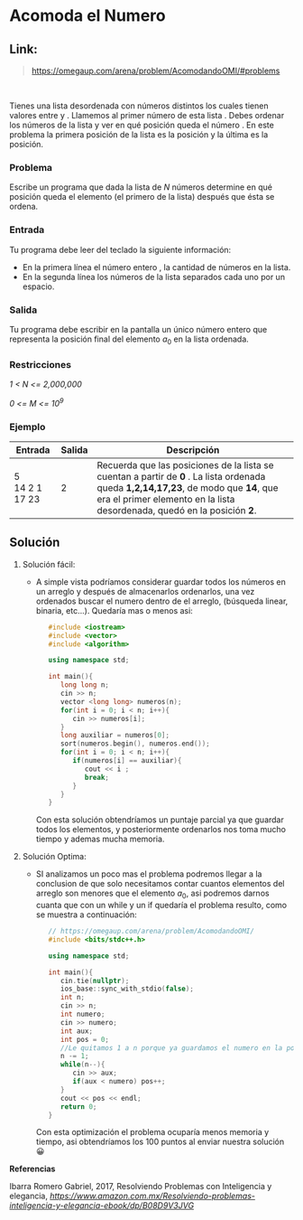 # Acomoda el Numero
## Link: 
> https://omegaup.com/arena/problem/AcomodandoOMI/#problems
<br>

Tienes una lista desordenada con  números distintos los cuales tienen valores entre  y . Llamemos al primer número de esta lista . Debes ordenar los números de la lista y ver en qué posición queda el número . En este problema la primera posición de la lista es la posición  y la última es la posición.

### **Problema**

Escribe un programa que dada la lista de _N_ números determine en qué posición queda el elemento  (el primero de la lista) después que ésta se ordena.

### **Entrada**

Tu programa debe leer del teclado la siguiente información:

   * En la primera línea el número entero , la cantidad de números en la  lista.
   * En la segunda línea los  números de la lista separados cada uno por un espacio.

### **Salida**

Tu programa debe escribir en la pantalla un único número entero que representa la posición final del elemento $a_0$  en la lista ordenada.

### **Restricciones**

*1 < N <= 2,000,000*

*0 <= M <= $10^9$*

### **Ejemplo**

| Entrada | Salida | Descripción |
| --- | --- | --- |
| 5 <br> 14 2 1 17 23  | 2 | Recuerda que las posiciones de la lista se cuentan a partir de **0** . La lista ordenada queda **1,2,14,17,23**, de modo que **14**, que era el primer elemento en la lista desordenada, quedó en la posición **2**. |

## **Solución**

1. Solución fácil:
   * A simple vista podríamos considerar guardar todos los números en un arreglo y después de almacenarlos ordenarlos, una vez ordenados buscar el numero dentro de el arreglo, (búsqueda linear, binaria, etc...). Quedaría mas o menos asi:
      ```cpp
         #include <iostream>
         #include <vector>
         #include <algorithm>

         using namespace std;

         int main(){
            long long n; 
            cin >> n;
            vector <long long> numeros(n);
            for(int i = 0; i < n; i++){
               cin >> numeros[i];
            }
            long auxiliar = numeros[0];
            sort(numeros.begin(), numeros.end());
            for(int i = 0; i < n; i++){
               if(numeros[i] == auxiliar){
                  cout << i ;
                  break;
               }
            }
         }
      ```
      Con esta solución obtendríamos un puntaje parcial ya que guardar todos los elementos, y posteriormente ordenarlos nos toma mucho tiempo y ademas mucha memoria.
   
2. Solución Optima:
   * SI analizamos un poco mas el problema podremos llegar a la conclusion de que solo necesitamos contar cuantos elementos del arreglo son menores que el elemento $a_0$, asi podremos darnos cuanta que con un while y un if quedaría el problema resulto, como se muestra a continuación: 
      ```cpp
         // https://omegaup.com/arena/problem/AcomodandoOMI/
         #include <bits/stdc++.h>

         using namespace std;

         int main(){
            cin.tie(nullptr);
            ios_base::sync_with_stdio(false);
            int n;
            cin >> n;
            int numero;
            cin >> numero;
            int aux;
            int pos = 0;
            //Le quitamos 1 a n porque ya guardamos el numero en la posicion 0
            n -= 1;
            while(n--){
               cin >> aux;
               if(aux < numero) pos++;
            }
            cout << pos << endl;
            return 0;
         }
      ```
      Con esta optimización el problema ocuparía menos memoria y tiempo, asi obtendríamos los 100 puntos al enviar nuestra solución 😀

**Referencias**

Ibarra Romero Gabriel, 2017, Resolviendo Problemas con Inteligencia y elegancia, _https://www.amazon.com.mx/Resolviendo-problemas-inteligencia-y-elegancia-ebook/dp/B08D9V3JVG_